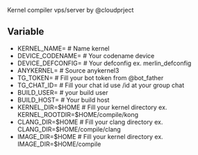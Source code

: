 Kernel compiler vps/server by @cloudprject


## Variable

- KERNEL_NAME= # Name kernel
- DEVICE_CODENAME= # Your codename device
- DEVICE_DEFCONFIG= # Your defconfig ex. merlin_defconfig
- ANYKERNEL= # Source anykernel3
- TG_TOKEN= # Fill your bot token from @bot_father
- TG_CHAT_ID= # Fill your chat id use /id at your group chat 
- BUILD_USER= # your build user 
- BUILD_HOST= # Your build host
- KERNEL_DIR=$HOME # Fill your kernel directory ex. KERNEL_ROOTDIR=$HOME/compile/kong
- CLANG_DIR=$HOME # Fill your clang directory ex. CLANG_DIR=$HOME/compile/clang
- IMAGE_DIR=$HOME # Fill your kernel directory ex. IMAGE_DIR=$HOME/compile
